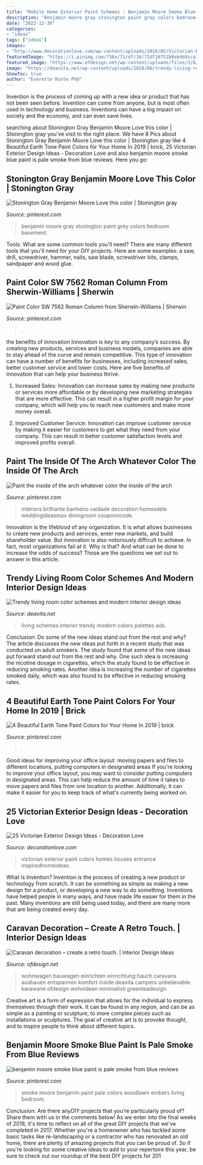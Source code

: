 ```yaml
---
title: "Mobile Home Exterior Paint Schemes : Benjamin Moore Smoke Blue Paint Is Pale Smoke From Blue Reviews"
description: "Benjamin moore gray stonington paint grey colors bedroom basement"
date: "2022-12-30"
categories:
- "ideas"
tags: ["ideas"]
images:
- "http://www.decorationlove.com/wp-content/uploads/2016/05/Victorian-Exterior-House-Paint-Colors-Ideas-2.jpg"
featuredImage: "https://i.pinimg.com/736x/71/df/16/71df16751b8ebdd4cca1f9b65bf4ad4a.jpg"
featured_image: "https://www.ofdesign.net/wp-content/uploads/files/3/6/3/caravan-decoration-set-the-caravan-with-a-retro-touch-12-363.jpg"
image: "https://deavita.net/wp-content/uploads/2018/06/trendy-living-room-colourd-design-ideas-schemes-palettes.jpg"
ShowToc: true
author: "Everette Runte PhD"
---
```



Invention is the process of coming up with a new idea or product that has not been seen before. Invention can come from anyone, but is most often used in technology and business. Inventions can have a big impact on society and the economy, and can even save lives.

	

		
searching about Stonington Gray Benjamin Moore Love this color | Stonington gray you've visit to the right place. We have 8 Pics about Stonington Gray Benjamin Moore Love this color | Stonington gray like 4 Beautiful Earth Tone Paint Colors for Your Home In 2019 | brick, 25 Victorian Exterior Design Ideas - Decoration Love and also benjamin moore smoke blue paint is pale smoke from blue reviews. Here you go:
		
    
## Stonington Gray Benjamin Moore Love This Color | Stonington Gray

<img loading=lazy src="https://i.pinimg.com/736x/8f/d3/90/8fd3905028b02f893cfc03c7236b5308.jpg" onerror="this.onerror=null;this.src='https://tse3.mm.bing.net/th?id=OIP.DY-HQRkfAmGZKFaECqy2lAHaJ3&amp;pid=15.1';" alt="Stonington Gray Benjamin Moore Love this color | Stonington gray">

_Source: pinterest.com_

>benjamin moore gray stonington paint grey colors bedroom basement. 

	

Tools: What are some common tools you'll need?
There are many different tools that you'll need for your DIY projects. Here are some examples: a saw, drill, screwdriver, hammer, nails, saw blade, screwdriver bits, clamps, sandpaper and wood glue.

    
## Paint Color SW 7562 Roman Column From Sherwin-Williams | Sherwin

<img loading=lazy src="https://i.pinimg.com/736x/74/dc/0b/74dc0b2647f60d121a46b2afe7337d79.jpg" onerror="this.onerror=null;this.src='https://tse4.mm.bing.net/th?id=OIP.NSks4x2-uP0oYFABOO810AHaHa&amp;pid=15.1';" alt="Paint Color SW 7562 Roman Column from Sherwin-Williams | Sherwin">

_Source: pinterest.com_

>. 

	

the benefits of innovation
Innovation is key to any company’s success. By creating new products, services and business models, companies are able to stay ahead of the curve and remain competitive. This type of innovation can have a number of benefits for businesses, including increased sales, better customer service and lower costs. Here are five benefits of innovation that can help your business thrive.
1. Increased Sales: Innovation can increase sales by making new products or services more affordable or by developing new marketing strategies that are more effective. This can result in a higher profit margin for your company, which will help you to reach new customers and make more money overall.

2. Improved Customer Service: Innovation can improve customer service by making it easier for customers to get what they need from your company. This can result in better customer satisfaction levels and improved profits overall.


    
## Paint The Inside Of The Arch Whatever Color The Inside Of The Arch

<img loading=lazy src="https://i.pinimg.com/736x/57/81/34/578134091dbdf956514f6f5b3c2b2302.jpg" onerror="this.onerror=null;this.src='https://tse4.mm.bing.net/th?id=OIP.GUif5Ru5E9e2shnX3Zd0lAHaLm&amp;pid=15.1';" alt="Paint the inside of the arch whatever color the inside of the arch">

_Source: pinterest.com_

>interiors brilhante banheiro vaidade decoration homesable weddingideasmax diningroom couponxcode. 

	

Innovation is the lifeblood of any organization. It is what allows businesses to create new products and services, enter new markets, and build shareholder value. But innovation is also notoriously difficult to achieve. In fact, most organizations fail at it. Why is that? And what can be done to increase the odds of success? Those are the questions we set out to answer in this article.

    
## Trendy Living Room Color Schemes And Modern Interior Design Ideas

<img loading=lazy src="https://deavita.net/wp-content/uploads/2018/06/trendy-living-room-colourd-design-ideas-schemes-palettes.jpg" onerror="this.onerror=null;this.src='https://tse1.mm.bing.net/th?id=OIP.HGzS1zmUAUUCthdlEXwttgHaHa&amp;pid=15.1';" alt="Trendy living room color schemes and modern interior design ideas">

_Source: deavita.net_

>living schemes interior trendy modern colors palettes ads. 

	

Conclusion: Do some of the new ideas stand out from the rest and why?
The article discusses the new ideas put forth in a recent study that was conducted on adult smokers. The study found that some of the new ideas put forward stand out from the rest and why. One such idea is increasing the nicotine dosage in cigarettes, which the study found to be effective in reducing smoking rates. Another idea is increasing the number of cigarettes smoked daily, which was also found to be effective in reducing smoking rates.

    
## 4 Beautiful Earth Tone Paint Colors For Your Home In 2019 | Brick

<img loading=lazy src="https://i.pinimg.com/736x/58/fb/60/58fb6052052591bf81368e428d3c397a.jpg" onerror="this.onerror=null;this.src='https://tse1.mm.bing.net/th?id=OIP.QBimNkxr-vHkvXTGCMrc6wHaMS&amp;pid=15.1';" alt="4 Beautiful Earth Tone Paint Colors for Your Home In 2019 | brick">

_Source: pinterest.com_

>. 

	

Good ideas for improving your office layout: moving papers and files to different locations, putting computers in designated areas
If you're looking to improve your office layout, you may want to consider putting computers in designated areas. This can help reduce the amount of time it takes to move papers and files from one location to another. Additionally, it can make it easier for you to keep track of what's currently being worked on.

    
## 25 Victorian Exterior Design Ideas - Decoration Love

<img loading=lazy src="http://www.decorationlove.com/wp-content/uploads/2016/05/Victorian-Exterior-House-Paint-Colors-Ideas-2.jpg" onerror="this.onerror=null;this.src='https://tse4.mm.bing.net/th?id=OIP.wepbZLWwWXBX1Ea6guSQ0QHaLJ&amp;pid=15.1';" alt="25 Victorian Exterior Design Ideas - Decoration Love">

_Source: decorationlove.com_

>victorian exterior paint colors homes houses entrance inspiredhomeideas. 

	

What is Invention?
Invention is the process of creating a new product or technology from scratch. It can be something as simple as making a new design for a product, or developing a new way to do something. Inventions have helped people in many ways, and have made life easier for them in the past. Many inventions are still being used today, and there are many more that are being created every day.

    
## Caravan Decoration – Create A Retro Touch. | Interior Design Ideas

<img loading=lazy src="https://www.ofdesign.net/wp-content/uploads/files/3/6/3/caravan-decoration-set-the-caravan-with-a-retro-touch-12-363.jpg" onerror="this.onerror=null;this.src='https://tse4.mm.bing.net/th?id=OIP.O30NgwGKUkUD4270ANsj7AHaLH&amp;pid=15.1';" alt="Caravan decoration – create a retro touch. | Interior Design Ideas">

_Source: ofdesign.net_

>wohnwagen bauwagen einrichten einrichtung hauch caravans ausbauen entspannen komfort inside deavita campers unbelievable karawane ofdesign wohnideen minimalisti greenteadesign. 

	

Creative art is a form of expression that allows for the individual to express themselves through their work. It can be found in any region, and can be as simple as a painting or sculpture, to more complex pieces such as installations or sculptures. The goal of creative art is to provoke thought, and to inspire people to think about different topics.

    
## Benjamin Moore Smoke Blue Paint Is Pale Smoke From Blue Reviews

<img loading=lazy src="https://i.pinimg.com/736x/71/df/16/71df16751b8ebdd4cca1f9b65bf4ad4a.jpg" onerror="this.onerror=null;this.src='https://tse2.mm.bing.net/th?id=OIP.DGVdRD6KYiiLqJ1TfcwU5AHaFj&amp;pid=15.1';" alt="benjamin moore smoke blue paint is pale smoke from blue reviews">

_Source: pinterest.com_

>smoke moore benjamin paint pale colors woodlawn embers living bedroom. 

	

Conclusion: Are there anyDIY projects that you’re particularly proud of? Share them with us in the comments below!
As we enter into the final weeks of 2018, it's time to reflect on all of the great DIY projects that we've completed in 2017. Whether you're a homeowner who has tackled some basic tasks like re-landscaping or a contractor who has renovated an old home, there are plenty of amazing projects that you can be proud of. So if you're looking for some creative ideas to add to your repertoire this year, be sure to check out our roundup of the best DIY projects for 201

